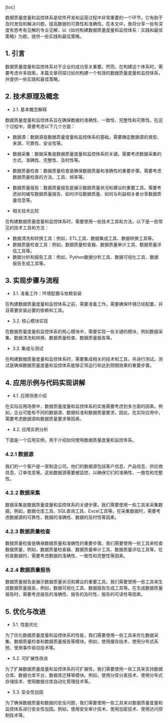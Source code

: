 
[toc]                    
                
                
数据质量度量和监控体系是软件开发和运营过程中非常重要的一个环节，它有助于及时发现和解决问题，提高数据的可靠性和准确性。在本文中，我将分享一些有深度有思考有见解的专业见解，以《如何构建数据质量度量和监控体系：实践和最佳策略》为题，提供一些实践和最佳策略。

## 1. 引言

数据质量度量和监控体系对于企业的成功至关重要。然而，在构建这个体系时，需要考虑许多因素。本篇文章将探讨如何构建一个有效的数据质量度量和监控体系，并提供一些实践和最佳策略。

## 2. 技术原理及概念

- 2.1. 基本概念解释

数据质量度量和监控体系旨在确保数据的准确性、一致性、完整性和可靠性。在这个过程中，需要考虑以下几个方面：

- 数据源：数据源是数据质量度量和监控体系的基础。需要确定数据源的类型、来源、可靠性、安全性等。
- 数据采集：数据采集是数据质量度量和监控体系的关键。需要考虑数据采集的方式、准确性、完整性、及时性等。
- 数据质量检查：数据质量检查是确保数据质量和准确性的重要步骤。需要考虑数据质量检查的方法、工具、频率等。
- 数据质量报告：数据质量报告是展示数据质量状况和建议的重要工具。需要考虑如何编写数据质量报告、如何评估数据质量、如何与利益相关者分享数据质量信息等。

- 相关技术比较

在构建数据质量度量和监控体系时，需要使用一些技术工具和方法。以下是一些常见的技术工具和方法：

- 数据清洗和转换工具：例如，ETL工具、数据集成工具、数据转换工具等。
- 数据质量检查工具：例如，数据质量检查器、数据质量审计工具、数据质量评估工具等。
- 数据分析和报告工具：例如，Python数据分析工具、数据可视化工具、数据报告生成工具等。

## 3. 实现步骤与流程

- 3.1. 准备工作：环境配置与依赖安装

在构建数据质量度量和监控体系之前，需要准备工作。需要确保环境已经配置，并且需要安装必要的依赖和工具。

- 3.2. 核心模块实现

在数据质量度量和监控体系的核心模块中，需要实现一些关键的模块，例如数据采集、数据清洗和转换、数据质量检查、数据质量报告等。

- 3.3. 集成与测试

在构建数据质量度量和监控体系时，需要集成相关的技术和工具，并进行测试。测试是确保数据质量度量和监控体系能够正常运行和达到预期效果的重要步骤。

## 4. 应用示例与代码实现讲解

- 4.1. 应用场景介绍

在实际应用场景中，数据质量度量和监控体系的实施需要考虑到多方面的因素。例如，企业可能有不同的数据源、数据标准和数据质量要求。因此，在实际应用中，需要考虑数据源和数据质量要求等因素。

- 4.2. 应用实例分析

下面是一个应用实例，用于介绍如何使用数据质量度量和监控体系。

### 4.2.1 数据源

我们的一个客户是一家制造公司。他们的数据源包括客户信息、产品信息、供应商信息、订单信息等。这些数据源需要被监控，以确保它们的准确性、一致性和完整性。

### 4.2.2 数据采集

数据采集是数据质量度量和监控体系的关键步骤。我们需要使用一些工具来采集数据，例如，数据仓库工具、SQL查询工具、Excel工具等。在采集数据时，需要考虑数据源的可靠性、数据的准确性、数据的及时性等因素。

### 4.2.3 数据质量检查

数据质量检查是确保数据质量和准确性的重要步骤。我们需要使用一些工具来检查数据质量，例如，数据质量检查器、数据质量审计工具、数据质量评估工具等。在检查数据时，需要考虑数据的准确性、一致性和完整性等因素。

### 4.2.4 数据质量报告

数据质量报告是展示数据质量状况和建议的重要工具。我们需要使用一些工具来生成数据质量报告，例如，数据可视化工具、数据报告生成工具等。在生成数据质量报告时，需要考虑报告的准确性、报告的及时性、报告的可读性等因素。

## 5. 优化与改进

- 5.1. 性能优化

为了优化数据质量度量和监控体系的性能，我们需要使用一些工具来优化数据采集、数据质量检查和数据质量报告等模块。例如，使用缓存技术、使用分布式系统、使用事件驱动技术等。

- 5.2. 可扩展性改进

为了扩展数据质量度量和监控体系的可扩展性，我们需要使用一些工具来支持数据仓库、数据仓库平台、数据库迁移等模块。例如，使用分库分表技术、使用分布式存储技术、使用数据仓库自动化管理技术等。

- 5.3. 安全性加固

为了确保数据质量和数据的安全问题，我们需要使用一些工具来对数据质量度量和监控体系进行安全性加固。例如，使用安全审计技术、使用加密技术、使用访问控制技术等。

